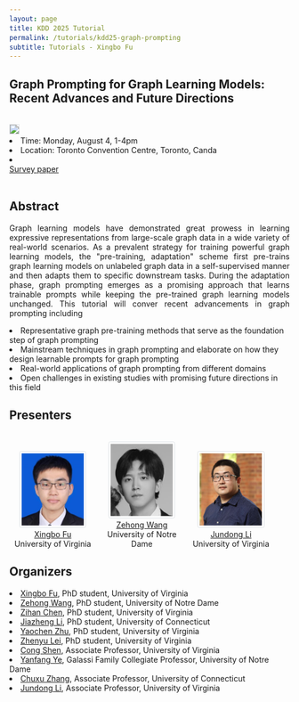 ```yaml
---
layout: page
title: KDD 2025 Tutorial
permalink: /tutorials/kdd25-graph-prompting
subtitle: Tutorials - Xingbo Fu
---
```



## Graph Prompting for Graph Learning Models: Recent Advances and Future Directions
<br>
<img src="https://kdd2025.kdd.org/wp-content/uploads/2024/12/logo_to_KDD-2.png" style="padding: 0.00025rem; border: 0.001px solid #dee2e6; border-radius: 0.0025em; background-size: 0.002px; background-color: #fff"/>

<br>

<li>Time: Monday, August 4, 1-4pm</li>
<li>Location: Toronto Convention Centre, Toronto, Canda</li>
<li><a href="https://arxiv.org/abs/2506.08326"><div class="report">Survey paper</div></a></li>

<br>



## Abstract
<p style="text-align: justify">
Graph learning models have demonstrated great prowess in learning expressive representations from large-scale graph data in a wide variety of real-world scenarios.
As a prevalent strategy for training powerful graph learning models, the "pre-training, adaptation" scheme first pre-trains graph learning models on unlabeled graph data in a self-supervised manner and then adapts them to specific downstream tasks.
During the adaptation phase, graph prompting emerges as a promising approach that learns trainable prompts while keeping the pre-trained graph learning models unchanged.
This tutorial will conver recent advancements in graph prompting including</p>
<li>Representative graph pre-training methods that serve as the foundation step of graph prompting</li>
<li>Mainstream techniques in graph prompting and elaborate on how they design learnable prompts for graph prompting</li>
<li>Real-world applications of graph prompting from different domains</li>
<li>Open challenges in existing studies with promising future directions in this field</li>

## Presenters

<br>


<div style="display: inline-block; width: 31%;">
  <div  align="center"> 
    <img src="Xingbo.png"  style="width: 7rem; padding: 0.2rem; border: 1px solid #dee2e6; border-radius: 0.25em; background-size: 2px; background-color: #fff">
  </div>
  <center>
  <a href="https://www.xingbofu.com/">Xingbo Fu</a><br>
  University of Virginia
  </center>
</div>

<div style="display: inline-block; width: 31%;">  
  <div  align="center"> 
    <img src="Zehong.jpg"  style="width: 7rem; padding: 0.2rem; border: 1px solid #dee2e6; border-radius: 0.25em; background-size: 2px; background-color: #fff">
  </div>
  <center>
  <a href="https://zehong-wang.github.io/">Zehong Wang</a><br>
    University of Notre Dame
  </center>
</div>

<div style="display: inline-block; width: 31%;">
  <div  align="center"> 
    <img src="Jundong.png"  style="width: 7rem; padding: 0.2rem; border: 1px solid #dee2e6; border-radius: 0.25em; background-size: 2px; background-color: #fff">
  </div>
  <center>
  <a href="https://jundongli.github.io/">Jundong Li</a><br>
  University of Virginia
  </center>
</div>


## Organizers

<li><a href="https://www.xingbofu.com/">Xingbo Fu</a>, PhD student, University of Virginia</li>
<li><a href="https://zehong-wang.github.io/">Zehong Wang</a>, PhD student, University of Notre Dame</li>
<li><a href="https://chen-1031.github.io/">Zihan Chen</a>, PhD student, University of Virginia</li>
<li><a href="https://www.linkedin.com/in/jiazheng-li-730169259/">Jiazheng Li</a>, PhD student, University of Connecticut</li>
<li><a href="https://www.ychzhu.com/">Yaochen Zhu</a>, PhD student, University of Virginia</li>
<li><a href="https://lzyfischer.github.io/">Zhenyu Lei</a>, PhD student, University of Virginia</li>
<li><a href="https://cshen317.github.io/">Cong Shen</a>, Associate Professor, University of Virginia</li>
<li><a href="http://yes-lab.org/">Yanfang Ye</a>, Galassi Family Collegiate Professor, University of Notre Dame</li>
<li><a href="https://chuxuzhang.github.io/">Chuxu Zhang</a>, Associate Professor, University of Connecticut</li>
<li><a href="https://jundongli.github.io/">Jundong Li</a>, Associate Professor, University of Virginia</li>
